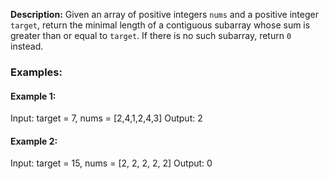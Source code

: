**Description:**
Given an array of positive integers `nums` and a positive integer `target`, return the minimal length of a contiguous
subarray whose sum is greater than or equal to `target`. If there is no such subarray, return `0` instead.

### Examples:
#### Example 1:

Input: target = 7, nums = [2,4,1,2,4,3]
Output: 2

#### Example 2:
Input: target = 15, nums = [2, 2, 2, 2, 2]
Output: 0

